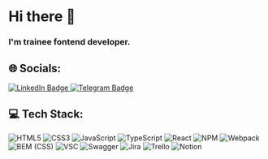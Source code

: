 # Hi there 👋 
### I'm trainee fontend developer.

## 🌐 Socials:
<div id="badges" align="start">
  <a href="https://www.linkedin.com/in/valeriya-prokofyeva/">
    <img src="https://img.shields.io/badge/LinkedIn-blue?style=for-the-badge&logo=linkedin&logoColor=white" alt="LinkedIn Badge"/>
  </a>
  <a href="https://t.me/vprokofyeva">
    <img src="https://img.shields.io/badge/Telegram-blue?style=for-the-badge&logo=telegram&logoColor=white" alt="Telegram Badge"/>
  </a>
</div>

<div id="profile-views" align="start">
  <img src="https://komarev.com/ghpvc/?username=RubyVine01&style=flat-square&color=blue" alt=""/>
</div>

## 💻 Tech Stack:
![HTML5](https://img.shields.io/badge/html5-%23E34F26.svg?style=for-the-badge&logo=html5&logoColor=white) 
![CSS3](https://img.shields.io/badge/css3-%231572B6.svg?style=for-the-badge&logo=css3&logoColor=white) 
![JavaScript](https://img.shields.io/badge/javascript-%23323330.svg?style=for-the-badge&logo=javascript&logoColor=%23F7DF1E)
![TypeScript](https://img.shields.io/badge/typescript-%23007ACC.svg?style=for-the-badge&logo=typescript&logoColor=white)
![React](https://img.shields.io/badge/react-%2320232a.svg?style=for-the-badge&logo=react&logoColor=%2361DAFB)
![NPM](https://img.shields.io/badge/NPM-%23323330.svg?style=for-the-badge&logo=npm&logoColor=32CD32) 
![Webpack](https://img.shields.io/badge/webpack-%238DD6F9.svg?style=for-the-badge&logo=webpack&logoColor=black)
![BEM (CSS)](https://img.shields.io/badge/-BEM%20(CSS)-white?style=for-the-badge&logo=bem&logoColor=black)
![VSC](https://img.shields.io/badge/-VSCode-cccccc?style=for-the-badge&logo=visualstudiocode&logoColor=blue)
![Swagger](https://img.shields.io/badge/-Swagger-%23Clojure?style=for-the-badge&logo=swagger&logoColor=white) 
![Jira](https://img.shields.io/badge/jira-%230A0FFF.svg?style=for-the-badge&logo=jira&logoColor=white) 
![Trello](https://img.shields.io/badge/Trello-%23026AA7.svg?style=for-the-badge&logo=Trello&logoColor=white)
![Notion](https://img.shields.io/badge/Notion-%23000000.svg?style=for-the-badge&logo=notion&logoColor=white) 

